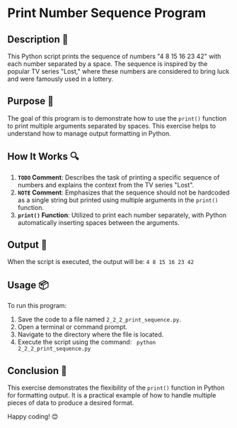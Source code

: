 # Print Number Sequence Program

## Description 📝
This Python script prints the sequence of numbers "4 8 15 16 23 42" with each number separated by a space.
The sequence is inspired by the popular TV series "Lost," where these numbers are considered to bring luck and were famously used in a lottery.

## Purpose 🎯
The goal of this program is to demonstrate how to use the `print()` function to print multiple arguments separated by spaces.
This exercise helps to understand how to manage output formatting in Python.

## How It Works 🔍
1. **`TODO` Comment**: Describes the task of printing a specific sequence of numbers and explains the context from the TV series "Lost".
2. **`NOTE` Comment**: Emphasizes that the sequence should not be hardcoded as a single string but printed using multiple arguments in the `print()` function.
3. **`print()` Function**: Utilized to print each number separately, with Python automatically inserting spaces between the arguments.

## Output 📜
When the script is executed, the output will be:
    `4 8 15 16 23 42`

## Usage 📦
To run this program:
1. Save the code to a file named `2_2_2_print_sequence.py`.
2. Open a terminal or command prompt.
3. Navigate to the directory where the file is located.
4. Execute the script using the command:
    ` python 2_2_2_print_sequence.py`

## Conclusion 🚀
This exercise demonstrates the flexibility of the `print()` function in Python for formatting output.
It is a practical example of how to handle multiple pieces of data to produce a desired format.

Happy coding! 😊